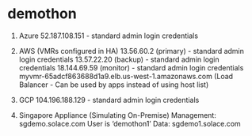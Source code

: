 # demothon
1.    Azure
52.187.108.151 - standard admin login credentials
2.    AWS
(VMRs configured in HA)
13.56.60.2 (primary) - standard admin login credentials
13.57.22.20 (backup) - standard admin login credentials
18.144.69.59 (monitor) - standard admin login credentials
myvmr-65adcf863688d1a9.elb.us-west-1.amazonaws.com (Load Balancer - Can be used by apps instead of using host list)

3.    GCP
104.196.188.129 - standard admin login credentials
4. Singapore Appliance (Simulating On-Premise)
Management: sgdemo.solace.com
User is ‘demothon1’
Data: sgdemo1.solace.com

